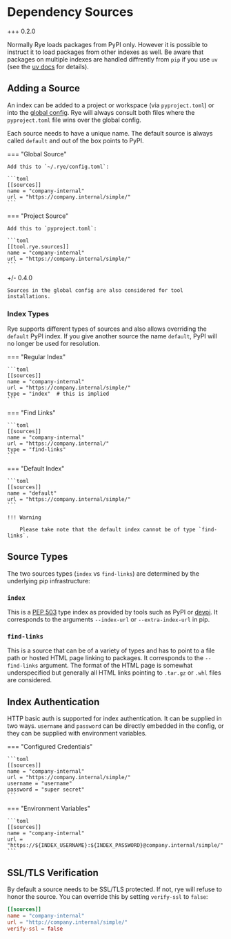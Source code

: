 # Dependency Sources

+++ 0.2.0

Normally Rye loads packages from PyPI only.  However it is possible to instruct it to
load packages from other indexes as well.  Be aware that packages on multiple indexes are handled diffrently from `pip` if you use `uv` (see the [uv docs](https://github.com/astral-sh/uv/blob/main/PIP_COMPATIBILITY.md#packages-that-exist-on-multiple-indexes) for details).

## Adding a Source

An index can be added to a project or workspace (via `pyproject.toml`) or into the
[global config](config.md#config-file).  Rye will always consult both files where the
`pyproject.toml` file wins over the global config.

Each source needs to have a unique name.  The default source is always called `default`
and out of the box points to PyPI.

=== "Global Source"

    Add this to `~/.rye/config.toml`:

    ```toml
    [[sources]]
    name = "company-internal"
    url = "https://company.internal/simple/"
    ```

=== "Project Source"

    Add this to `pyproject.toml`:

    ```toml
    [[tool.rye.sources]]
    name = "company-internal"
    url = "https://company.internal/simple/"
    ```

+/- 0.4.0

    Sources in the global config are also considered for tool installations.

### Index Types

Rye supports different types of sources and also allows overriding the `default`
PyPI index.  If you give another source the name `default`, PyPI will no longer be
used for resolution.

=== "Regular Index"

    ```toml
    [[sources]]
    name = "company-internal"
    url = "https://company.internal/simple/"
    type = "index"  # this is implied
    ```

=== "Find Links"

    ```toml
    [[sources]]
    name = "company-internal"
    url = "https://company.internal/"
    type = "find-links"
    ```

=== "Default Index"

    ```toml
    [[sources]]
    name = "default"
    url = "https://company.internal/simple/"
    ```

    !!! Warning

        Please take note that the default index cannot be of type `find-links`.

## Source Types

The two sources types (`index` vs `find-links`) are determined by the underlying pip
infrastructure:

### `index`

This is a [PEP 503](https://www.python.org/dev/peps/pep-0503/) type index as provided
by tools such as PyPI or [devpi](https://github.com/devpi/devpi).  It corresponds to
the arguments `--index-url` or `--extra-index-url` in pip.

### `find-links`

This is a source that can be of a variety of types and has to point to a file path
or hosted HTML page linking to packages.  It corresponds to the `--find-links`
argument.  The format of the HTML page is somewhat underspecified but generally
all HTML links pointing to `.tar.gz` or `.whl` files are considered.

## Index Authentication

HTTP basic auth is supported for index authentication.  It can be supplied in two
ways.  `username` and `password` can be directly embedded in the config, or they
can be supplied with environment variables.

=== "Configured Credentials"

    ```toml
    [[sources]]
    name = "company-internal"
    url = "https://company.internal/simple/"
    username = "username"
    password = "super secret"
    ```

=== "Environment Variables"

    ```toml
    [[sources]]
    name = "company-internal"
    url = "https://${INDEX_USERNAME}:${INDEX_PASSWORD}@company.internal/simple/"
    ```

## SSL/TLS Verification

By default a source needs to be SSL/TLS protected.  If not, rye will refuse to honor
the source.  You can override this by setting `verify-ssl` to `false`:

```toml
[[sources]]
name = "company-internal"
url = "http://company.internal/simple/"
verify-ssl = false
```
